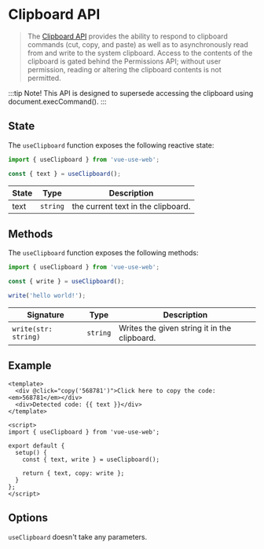 # Clipboard API

> The [Clipboard API](https://developer.mozilla.org/en-US/docs/Web/API/Clipboard_API) provides the ability to respond to clipboard commands (cut, copy, and paste) as well as to asynchronously read from and write to the system clipboard. Access to the contents of the clipboard is gated behind the Permissions API; without user permission, reading or altering the clipboard contents is not permitted.

:::tip Note!
This API is designed to supersede accessing the clipboard using document.execCommand().
:::

## State

The `useClipboard` function exposes the following reactive state:

```js
import { useClipboard } from 'vue-use-web';

const { text } = useClipboard();
```

| State | Type     | Description                        |
| ----- | -------- | ---------------------------------- |
| text  | `string` | the current text in the clipboard. |

## Methods

The `useClipboard` function exposes the following methods:

```js
import { useClipboard } from 'vue-use-web';

const { write } = useClipboard();

write('hello world!');
```

| Signature            | Type     | Description                                  |
| -------------------- | -------- | -------------------------------------------- |
| `write(str: string)` | `string` | Writes the given string it in the clipboard. |

## Example

```vue
<template>
  <div @click="copy('568781')">Click here to copy the code: <em>568781</em></div>
  <div>Detected code: {{ text }}</div>
</template>

<script>
import { useClipboard } from 'vue-use-web';

export default {
  setup() {
    const { text, write } = useClipboard();

    return { text, copy: write };
  }
};
</script>
```

## Options

`useClipboard` doesn't take any parameters.

